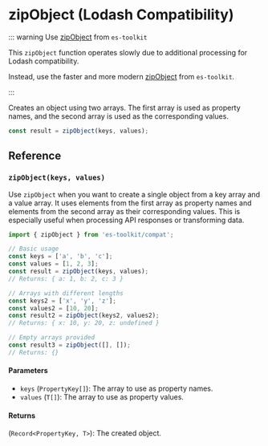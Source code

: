 # zipObject (Lodash Compatibility)

::: warning Use [zipObject](../../array/zipObject.md) from `es-toolkit`

This `zipObject` function operates slowly due to additional processing for Lodash compatibility.

Instead, use the faster and more modern [zipObject](../../array/zipObject.md) from `es-toolkit`.

:::

Creates an object using two arrays. The first array is used as property names, and the second array is used as the corresponding values.

```typescript
const result = zipObject(keys, values);
```

## Reference

### `zipObject(keys, values)`

Use `zipObject` when you want to create a single object from a key array and a value array. It uses elements from the first array as property names and elements from the second array as their corresponding values. This is especially useful when processing API responses or transforming data.

```typescript
import { zipObject } from 'es-toolkit/compat';

// Basic usage
const keys = ['a', 'b', 'c'];
const values = [1, 2, 3];
const result = zipObject(keys, values);
// Returns: { a: 1, b: 2, c: 3 }

// Arrays with different lengths
const keys2 = ['x', 'y', 'z'];
const values2 = [10, 20];
const result2 = zipObject(keys2, values2);
// Returns: { x: 10, y: 20, z: undefined }

// Empty arrays provided
const result3 = zipObject([], []);
// Returns: {}
```

#### Parameters

- `keys` (`PropertyKey[]`): The array to use as property names.
- `values` (`T[]`): The array to use as property values.

#### Returns

(`Record<PropertyKey, T>`): The created object.
